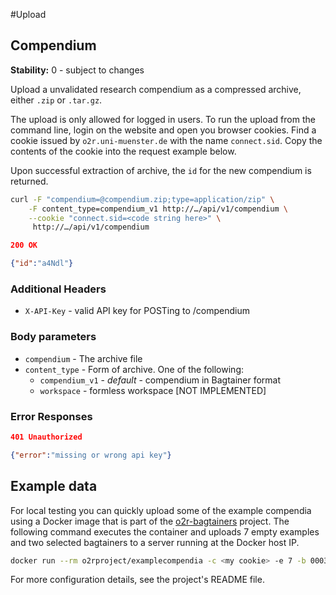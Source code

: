 #Upload

## Compendium

__Stability:__ 0 - subject to changes

Upload a unvalidated research compendium as a compressed archive, either `.zip` or `.tar.gz`.

The upload is only allowed for logged in users. To run the upload from the command line, login on the website and open you browser cookies. Find a cookie issued by `o2r.uni-muenster.de` with the name `connect.sid`. Copy the contents of the cookie into the request example below.

Upon successful extraction of archive, the `id` for the new compendium is returned.

```bash
curl -F "compendium=@compendium.zip;type=application/zip" \
    -F content_type=compendium_v1 http://…/api/v1/compendium \
    --cookie "connect.sid=<code string here>" \
     http://…/api/v1/compendium 
```

```json
200 OK

{"id":"a4Ndl"}
```

### Additional Headers

* `X-API-Key` - valid API key for POSTing to /compendium

### Body parameters

* `compendium` - The archive file
* `content_type` - Form of archive. One of the following:
  * `compendium_v1` - _default_ - compendium in Bagtainer format
  * `workspace` - formless workspace [NOT IMPLEMENTED]

### Error Responses

```json
401 Unauthorized

{"error":"missing or wrong api key"}
```

## Example data

For local testing you can quickly upload some of the example compendia using a Docker image that is part of the [o2r-bagtainers](https://github.com/o2r-project/o2r-bagtainers) project.
The following command executes the container and uploads 7 empty examples and two selected bagtainers to a server running at the Docker host IP.

```bash
docker run --rm o2rproject/examplecompendia -c <my cookie> -e 7 -b 0003 -b 0004 -b 0005
```

For more configuration details, see the project's README file.